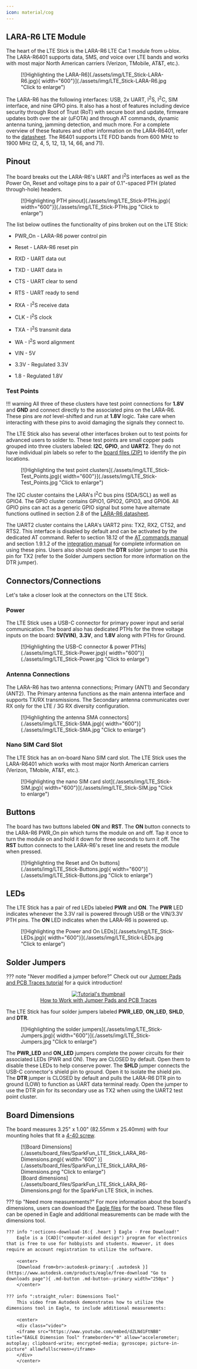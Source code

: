 ```yaml
---
icon: material/cog
---
```


## LARA-R6 LTE Module

The heart of the LTE Stick is the LARA-R6 LTE Cat 1 module from u-blox. The LARA-R6401 supports data, SMS, <i>and</i> voice over LTE bands and works with most major North American carriers (Verizon, TMobile, AT&T, etc.). 

<figure markdown>
[![Highlighting the LARA-R6](./assets/img/LTE_Stick-LARA-R6.jpg){  width="600"}](./assets/img/LTE_Stick-LARA-R6.jpg "Click to enlarge")
</figure>

The LARA-R6 has the following interfaces: USB, 2x UART, I<sup>2</sup>S, I<sup>2</sup>C, SIM interface, and nine GPIO pins. It also has a host of features including device security through Root of Trust (RoT) with secure boot and update, firmware updates both over the air (uFOTA) and through AT commands, dynamic antenna tuning, jamming detection, and much more. For a complete overview of these features and other information on the LARA-R6401, refer to the [datasheet](./assets/component_documentation/LARA-R6-Datasheet.pdf). The R6401 supports LTE FDD bands from 600 MHz to 1900 MHz (2, 4, 5, 12, 13, 14, 66, and 71).

## Pinout

The board breaks out the LARA-R6's UART and I<sup>2</sup>S interfaces as well as the Power On, Reset and voltage pins to a pair of 0.1"-spaced PTH (plated through-hole) headers.

<figure markdown>
[![Highlighting PTH pinout](./assets/img/LTE_Stick-PTHs.jpg){  width="600"}](./assets/img/LTE_Stick-PTHs.jpg "Click to enlarge")
</figure>

The list below outlines the functionality of pins broken out on the LTE Stick:

  * PWR_On - LARA-R6 power control pin
  * Reset - LARA-R6 reset pin
  * RXD - UART data out
  * TXD - UART data in
  * CTS - UART clear to send
  * RTS - UART ready to send
  * RXA - I<sup>2</sup>S receive data
  * CLK - I<sup>2</sup>S clock
  * TXA - I<sup>2</sup>S transmit data
  * WA - I<sup>2</sup>S word alignment

  * VIN - 5V 
  * 3.3V - Regulated 3.3V
  * 1.8 - Regulated 1.8V  
 
### Test Points

!!! warning
	All three of these clusters have test point connections for <b>1.8V</b> and <b>GND</b> and connect directly to the associated pins on the LARA-R6. These pins are <i>not</i> level-shifted and run at <b>1.8V</b> logic. Take care when interacting with these pins to avoid damaging the signals they connect to.

The LTE Stick also has several other interfaces broken out to test points for advanced users to solder to. These test points are small copper pads grouped into three clusters labeled: <b>I2C</b>, <b>GPIO</b>, and <b>UART2</b>. They do not have individual pin labels so refer to the [board files (ZIP)](./assets/board_files/SparkFun_LTE_Stick_LARA_R6.zip) to identify the pin locations.

<figure markdown>
[![Highlighting the test point clusters](./assets/img/LTE_Stick-Test_Points.jpg){  width="600"}](./assets/img/LTE_Stick-Test_Points.jpg "Click to enlarge")
</figure>

The I2C cluster contains the LARA's I<sup>2</sup>C bus pins (SDA/SCL) as well as GPIO4. The GPIO cluster contains GPIO1, GPIO2, GPIO3, and GPIO6. All GPIO pins can act as a generic GPIO signal but some have alternate functions outlined in section 2.8 of the [LARA-R6 datasheet](./assets/component_documentation/LARA-R6-Datasheet.pdf). 

The UART2 cluster contains the LARA's UART2 pins: TX2, RX2, CTS2, and RTS2. This interface is disabled by default and can be activated by the dedicated AT command. Refer to section 18.12 of the [AT commands manual](./assets/component_documentation/LARA-R6-L6-AT-Commands.pdf) and section 1.9.1.2 of the [integration manual](./assets/component_documentation/LARA-R6-L6-Integration-Manual.pdf) for complete information on using these pins. Users also should open the <b>DTR</b> solder jumper to use this pin for TX2 (refer to the Solder Jumpers section for more information on the DTR jumper).

## Connectors/Connections

Let's take a closer look at the connectors on the LTE Stick.

### Power

The LTE Stick uses a USB-C connector for primary power input and serial communication. The board also has dedicated PTHs for the three voltage inputs on the board: <b>5V(VIN)</b>, <b>3.3V</b>, and <b>1.8V</b> along with PTHs for Ground.

<figure markdown>
[![Highlighting the USB-C connector & power PTHs](./assets/img/LTE_Stick-Power.jpg){  width="600"}](./assets/img/LTE_Stick-Power.jpg "Click to enlarge")
</figure>

### Antenna Connections

The LARA-R6 has two antenna connections; Primary (ANT1) and Secondary (ANT2). The Primary antenna functions as the main antenna interface and supports TX/RX transmissions. The Secondary antenna communicates over RX only for the LTE / 3G RX diversity configuration. 

<figure markdown>
[![Highlighting the antenna SMA connectors](./assets/img/LTE_Stick-SMA.jpg){  width="600"}](./assets/img/LTE_Stick-SMA.jpg "Click to enlarge")
</figure>

### Nano SIM Card Slot

The LTE Stick has an on-board Nano SIM card slot. The LTE Stick uses the LARA-R6401 which works with most major North American carriers (Verizon, TMobile, AT&T, etc.).   

<figure markdown>
[![Highlighting the nano SIM card slot](./assets/img/LTE_Stick-SIM.jpg){  width="600"}](./assets/img/LTE_Stick-SIM.jpg "Click to enlarge")
</figure>

## Buttons

The board has two buttons labeled <b>ON</b> and <b>RST</b>. The <b>ON</b> button connects to the LARA-R6 PWR_On pin which turns the module on and off. Tap it once to turn the module on and hold it down for three seconds to turn it off. The <b>RST</b> button connects to the LARA-R6's reset line and resets the module when pressed.

<figure markdown>
[![Highlighting the Reset and On buttons](./assets/img/LTE_Stick-Buttons.jpg){  width="600"}](./assets/img/LTE_Stick-Buttons.jpg "Click to enlarge")
</figure>

## LEDs

The LTE Stick has a pair of red LEDs labeled <b>PWR</b> and <b>ON</b>. The <b>PWR</b> LED indicates whenever the 3.3V rail is powered through USB or the VIN/3.3V PTH pins. The <b>ON</b> LED indicates when the LARA-R6 is powered up. 

<figure markdown>
[![Highlighting the Power and On LEDs](./assets/img/LTE_Stick-LEDs.jpg){  width="600"}](./assets/img/LTE_Stick-LEDs.jpg "Click to enlarge")
</figure>

## Solder Jumpers

??? note "Never modified a jumper before?"
	Check out our <a href="https://learn.sparkfun.com/tutorials/664">Jumper Pads and PCB Traces tutorial</a> for a quick introduction!
	<p align="center">
		<a href="https://learn.sparkfun.com/tutorials/664">
		<img src="https://cdn.sparkfun.com/c/264-148/assets/learn_tutorials/6/6/4/PCB_TraceCutLumenati.jpg" alt="Tutorial's thumbnail"><br>
        How to Work with Jumper Pads and PCB Traces</a>
	</p>

The LTE Stick has four solder jumpers labeled <b>PWR_LED</b>, <b>ON_LED</b>, <b>SHLD</b>, and <b>DTR</b>. 

<figure markdown>
[![Highlighting the solder jumpers](./assets/img/LTE_Stick-Jumpers.jpg){  width="600"}](./assets/img/LTE_Stick-Jumpers.jpg "Click to enlarge")
</figure>

The <b>PWR_LED</b> and <b>ON_LED</b> jumpers complete the power circuits for their associated LEDs (PWR and ON). They are CLOSED by default. Open them to disable these LEDs to help conserve power. The <b>SHLD</b> jumper connects the USB-C connector's shield pin to ground. Open it to isolate the shield pin. The <b>DTR</b> jumper is CLOSED by default and pulls the LARA-R6 DTR pin to ground (LOW) to function as UART data terminal ready. Open the jumper to use the DTR pin for its secondary use as TX2 when using the UART2 test point cluster.

## Board Dimensions

The board measures 3.25" x 1.00" (82.55mm x 25.40mm) with four mounting holes that fit a [4-40 screw](https://www.sparkfun.com/products/10453).

<figure markdown>
[![Board Dimensions](./assets/board_files/SparkFun_LTE_Stick_LARA_R6-Dimensions.png){ width="600" }](./assets/board_files/SparkFun_LTE_Stick_LARA_R6-Dimensions.png "Click to enlarge")
<figcaption markdown>
[Board dimensions](./assets/board_files/SparkFun_LTE_Stick_LARA_R6-Dimensions.png) for the SparkFun LTE Stick, in inches.
</figcaption>
</figure>


??? tip "Need more measurements?"
	For more information about the board's dimensions, users can download the [Eagle files](./assets/board_files/SparkFun_LTE_Stick_LARA_R6.zip) for the board. These files can be opened in Eagle and additional measurements can be made with the dimensions tool.

	??? info ":octicons-download-16:{ .heart } Eagle - Free Download!"
		Eagle is a [CAD]("computer-aided design") program for electronics that is free to use for hobbyists and students. However, it does require an account registration to utilize the software.

		<center>
		[Download from<br>:autodesk-primary:{ .autodesk }](https://www.autodesk.com/products/eagle/free-download "Go to downloads page"){ .md-button .md-button--primary width="250px" }
		</center>
	
	??? info ":straight_ruler: Dimensions Tool"
		This video from Autodesk demonstrates how to utilize the dimensions tool in Eagle, to include additional measurements:

		<center>
		<div class="video">
		<iframe src="https://www.youtube.com/embed/dZLNd1FtNB8" title="EAGLE Dimension Tool" frameborder="0" allow="accelerometer; autoplay; clipboard-write; encrypted-media; gyroscope; picture-in-picture" allowfullscreen></iframe>
		</div>
		</center>